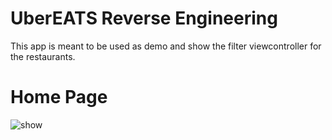 # UberEATS Reverse Engineering
This app is meant to be used as demo and show the filter viewcontroller for the restaurants.

# Home Page
![show](https://user-images.githubusercontent.com/18454151/43353355-44e804f8-9204-11e8-9735-c321b8161d6b.gif)
